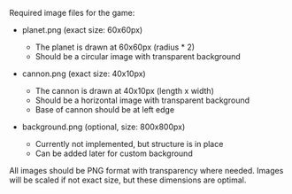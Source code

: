 Required image files for the game:

- planet.png (exact size: 60x60px)
  - The planet is drawn at 60x60px (radius * 2)
  - Should be a circular image with transparent background

- cannon.png (exact size: 40x10px)
  - The cannon is drawn at 40x10px (length x width)
  - Should be a horizontal image with transparent background
  - Base of cannon should be at left edge

- background.png (optional, size: 800x800px)
  - Currently not implemented, but structure is in place
  - Can be added later for custom background

All images should be PNG format with transparency where needed.
Images will be scaled if not exact size, but these dimensions are optimal.
